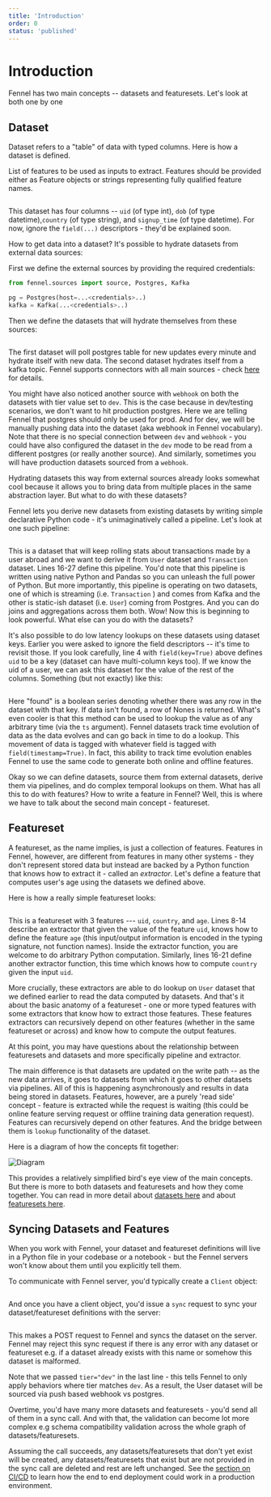 ```yaml
---
title: 'Introduction'
order: 0
status: 'published'
---
```


# Introduction

Fennel has two main concepts -- datasets and featuresets. Let's look at both one by one

## Dataset

Dataset refers to a "table" of data with typed columns. Here is how a dataset is defined.&#x20;

<Expandable title="inputs" type="List[Union[Feature, str]]">
List of features to be used as inputs to extract. Features should be provided 
either as Feature objects or strings representing fully qualified feature names.
</Expandable>
<pre snippet="overview/concepts#user_dataset"></pre>

This dataset has four columns -- `uid` (of type int), `dob` (of type datetime),`country` (of type string), and `signup_time` (of type datetime). For now, ignore the `field(...)` descriptors - they'd be explained soon.&#x20;

How to get data into a dataset? It's possible to hydrate datasets from external data sources:

First we define the external sources by providing the required credentials:

```python
from fennel.sources import source, Postgres, Kafka

pg = Postgres(host=...<credentials>..)
kafka = Kafka(...<credentials>..)
```

Then we define the datasets that will hydrate themselves from these sources:

<pre snippet="overview/concepts#external_data_sources"></pre>

The first dataset will poll postgres table for new updates every minute and 
hydrate itself with new data. The second dataset hydrates itself from a kafka 
topic. Fennel supports connectors with all main sources - check 
[here](/concepts/source) for details.

You might have also noticed another source with `webhook` on both the datasets
with tier value set to `dev`. This is the case because in dev/testing scenarios,
we don't want to hit production postgres. Here we are telling Fennel that postgres
should only be used for prod. And for dev, we will be manually pushing data
into the dataset (aka webhook in Fennel vocabulary). Note that there is no special
connection between `dev` and `webhook` - you could have also configured the 
dataset in the `dev` mode to be read from a different postgres 
(or really another source). And similarly, sometimes you will have production 
datasets sourced from a `webhook`.

Hydrating datasets this way from external sources already looks somewhat cool 
because it allows you to bring data from multiple places in the same abstraction 
layer. But what to do with these datasets?

Fennel lets you derive new datasets from existing datasets by writing simple 
declarative Python code - it's unimaginatively called a pipeline. Let's look at 
one such pipeline:

<pre snippet="overview/concepts#pipeline"></pre>


This is a dataset that will keep rolling stats about transactions made by a user
abroad and we want to derive it from `User` dataset and `Transaction` dataset. 
Lines 16-27 define this pipeline. You'd note that this pipeline is written using
native Python and Pandas so you can unleash the full power of Python. But more 
importantly, this pipeline is operating on two datasets, one of which is 
streaming (i.e. `Transaction` ) and comes from Kafka and the other is static-ish 
dataset (i.e. `User`) coming from Postgres. And you can do joins and aggregations
across them both. Wow! Now this is beginning to look powerful. What else can you 
do with the datasets?

It's also possible to do low latency lookups on these datasets using dataset keys. 
Earlier you were asked to ignore the field descriptors -- it's time to revisit 
those. If you look carefully, line 4 with `field(key=True)` above defines `uid` 
to be a key (dataset can have multi-column keys too). If we know the uid of a 
user, we can ask this dataset for the value of the rest of the columns. 
Something (but not exactly) like this:

<pre snippet="overview/concepts#dataset_lookup"></pre>

Here "found" is a boolean series denoting whether there was any row in the 
dataset with that key. If data isn't found, a row of Nones is returned. What's 
even cooler is that this method can be used to lookup the value as of any 
arbitrary time (via the `ts` argument). Fennel datasets track time evolution of 
data as the data evolves and can go back in time to do a lookup. This movement 
of data is tagged with whatever field is tagged with `field(timestamp=True)`. In 
fact, this ability to track time evolution enables Fennel to use the same code 
to generate both online and offline features.


Okay so we can define datasets, source them from external datasets, derive them 
via pipelines, and do complex temporal lookups on them. What has all this to do 
with features? How to write a feature in Fennel? Well, this is where we have to 
talk about the second main concept - featureset.

## Featureset

A featureset, as the name implies, is just a collection of features. Features in 
Fennel, however, are different from features in many other systems - they don't 
represent stored data but instead are backed by a Python function that knows how 
to extract it - called an _extractor_. Let's define a feature that computes user's
age using the datasets we defined above.

Here is how a really simple featureset looks:

<pre snippet="overview/concepts#featureset"></pre>

This is a featureset with 3 features --- `uid`, `country`, and `age`. Lines 8-14 
describe an extractor that given the value of the feature `uid`, knows how to 
define the feature `age` (this input/output information is encoded in the typing
signature, not function names). Inside the extractor function, you are welcome 
to do arbitrary Python computation. Similarly, lines 16-21 define another 
extractor function, this time which knows how to compute `country` given the 
input `uid`.


More crucially, these extractors are able to do lookup on `User` dataset that 
we defined earlier to read the data computed by datasets. And that's it about 
the basic anatomy of a featureset - one or more typed features with some 
extractors that know how to extract those features. These features extractors 
can recursively depend on other features (whether in the same featureset or 
across) and know how to compute the output features.


At this point, you may have questions about the relationship between 
featuresets and datasets and more specifically pipeline and extractor.


The main difference is that datasets are updated on the write path -- as the 
new data arrives, it goes to datasets from which it goes to other datasets via 
pipelines. All of this is happening asynchronously and results in data being 
stored in datasets. Features, however, are a purely 'read side' concept - 
feature is extracted while the request is waiting (this could be online feature 
serving request or offline training data generation request). Features can 
recursively depend on other features. And the bridge between them is `lookup` 
functionality of the dataset.


Here is a diagram of how the concepts fit together:

![Diagram](/assets/readwritepath.png)

This provides a relatively simplified bird's eye view of the main concepts. 
But there is more to both datasets and featuresets and how they come together. 
You can read in more detail about [datasets here](/concepts/dataset) and about 
[featuresets here](/concepts/featureset).

## Syncing Datasets and Features

When you work with Fennel, your dataset and featureset definitions will live 
in a Python file in your codebase or a notebook - but the Fennel servers won't
know about them until you explicitly tell them. 

To communicate with Fennel server, you'd typically create a `Client` object:

<pre snippet="overview/concepts#client"></pre>

And once you have a client object, you'd issue a `sync` request to sync your 
dataset/featureset definitions with the server:

<pre snippet="overview/concepts#sync"></pre>

This makes a POST request to Fennel and syncs the dataset on the server. Fennel 
may reject this sync request if there is any error with any dataset or 
featureset e.g. if a dataset already exists with this name or somehow this 
dataset is malformed.

Note that we passed `tier="dev"` in the last line - this tells Fennel to only
apply behaviors where tier matches `dev`. As a result, the User dataset will be
sourced via push based webhook vs postgres.


Overtime, you'd have many more datasets and featuresets - you'd send all of them
in a sync call. And with that, the validation can become lot more complex e.g 
schema compatibility validation across the whole graph of datasets/featuresets.

Assuming the call succeeds, any datasets/featuresets that don't yet exist will 
be created, any datasets/featuresets that exist but are not provided in the sync 
call are deleted and rest are left unchanged. See the 
[section on CI/CD](/development/ci-cd-workflows) to learn how the end to end 
deployment could work in a production environment.

